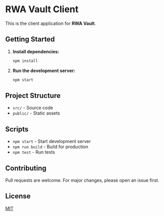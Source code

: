 # RWA Vault Client

This is the client application for **RWA Vault**.

## Getting Started

1. **Install dependencies:**
    ```bash
    npm install
    ```
2. **Run the development server:**
    ```bash
    npm start
    ```

## Project Structure

- `src/` - Source code
- `public/` - Static assets

## Scripts

- `npm start` - Start development server
- `npm run build` - Build for production
- `npm test` - Run tests

## Contributing

Pull requests are welcome. For major changes, please open an issue first.

## License

[MIT](LICENSE)
